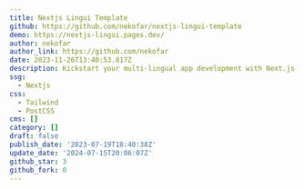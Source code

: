 ```yaml
---
title: Nextjs Lingui Template
github: https://github.com/nekofar/nextjs-lingui-template
demo: https://nextjs-lingui.pages.dev/
author: nekofar
author_link: https://github.com/nekofar
date: 2023-11-26T13:40:53.817Z
description: Kickstart your multi-lingual app development with Next.js and Lingui.
ssg:
  - Nextjs
css:
  - Tailwind
  - PostCSS
cms: []
category: []
draft: false
publish_date: '2023-07-19T18:40:38Z'
update_date: '2024-07-15T20:06:07Z'
github_star: 3
github_fork: 0
---
```

